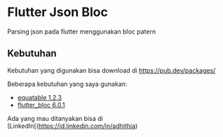 # Flutter Json Bloc

Parsing json pada flutter menggunakan bloc patern

## Kebutuhan

Kebutuhan yang digunakan bisa download di https://pub.dev/packages/

Beberapa kebutuhan yang saya gunakan:

- [equatable 1.2.3](https://pub.dev/packages/equatable)
- [flutter_bloc 6.0.1](https://pub.dev/packages/flutter_bloc)

Ada yang mau ditanyakan bisa di [LinkedIn[(https://id.linkedin.com/in/adhithia)